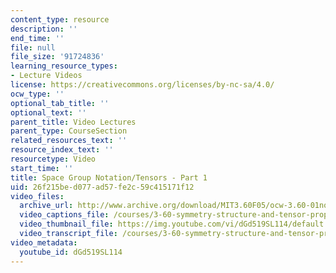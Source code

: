 ```yaml
---
content_type: resource
description: ''
end_time: ''
file: null
file_size: '91724836'
learning_resource_types:
- Lecture Videos
license: https://creativecommons.org/licenses/by-nc-sa/4.0/
ocw_type: ''
optional_tab_title: ''
optional_text: ''
parent_title: Video Lectures
parent_type: CourseSection
related_resources_text: ''
resource_index_text: ''
resourcetype: Video
start_time: ''
title: Space Group Notation/Tensors - Part 1
uid: 26f215be-d077-ad57-fe2c-59c415171f12
video_files:
  archive_url: http://www.archive.org/download/MIT3.60F05/ocw-3.60-01nov2005-pt1-220k.mp4
  video_captions_file: /courses/3-60-symmetry-structure-and-tensor-properties-of-materials-fall-2005/d35c59e2872a5fbc833e184db69c6f10_dGd519SL114.vtt
  video_thumbnail_file: https://img.youtube.com/vi/dGd519SL114/default.jpg
  video_transcript_file: /courses/3-60-symmetry-structure-and-tensor-properties-of-materials-fall-2005/43040a3c084d2690978231c408ca3c13_dGd519SL114.pdf
video_metadata:
  youtube_id: dGd519SL114
---
```

